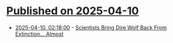 # [Published on 2025-04-10](index.md)

* [2025-04-10, 02:18:00](https://soylentnews.org/article.pl?sid=25/04/09/0034238&from=rss) - [Scientists Bring Dire Wolf Back From Extinction... Almost](https://soylentnews.org/article.pl?sid=25/04/09/0034238&from=rss)
